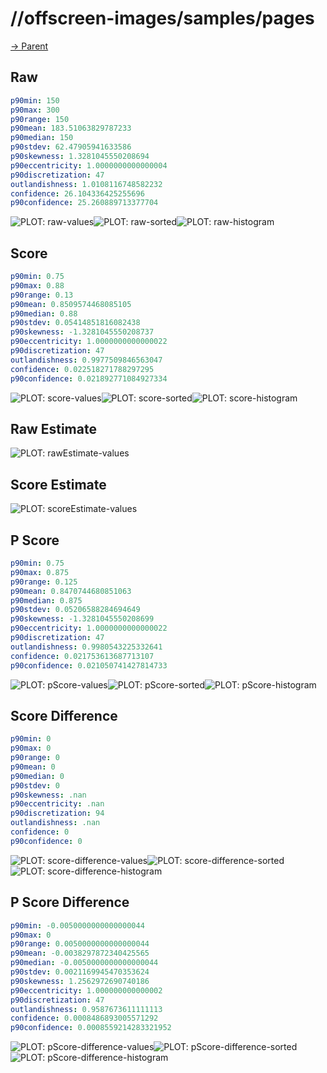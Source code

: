 
# //offscreen-images/samples/pages

[→ Parent](../..)


## Raw


```yaml
p90min: 150
p90max: 300
p90range: 150
p90mean: 183.51063829787233
p90median: 150
p90stdev: 62.47905941633586
p90skewness: 1.3281045550208694
p90eccentricity: 1.0000000000000004
p90discretization: 47
outlandishness: 1.0108116748582232
confidence: 26.104336425255696
p90confidence: 25.260889713377704

```

![PLOT: raw-values](./raw/values.svg)![PLOT: raw-sorted](./raw/sorted.svg)![PLOT: raw-histogram](./raw/histogram.svg)
## Score


```yaml
p90min: 0.75
p90max: 0.88
p90range: 0.13
p90mean: 0.8509574468085105
p90median: 0.88
p90stdev: 0.05414851816082438
p90skewness: -1.3281045550208737
p90eccentricity: 1.0000000000000022
p90discretization: 47
outlandishness: 0.9977509846563047
confidence: 0.022518271788297295
p90confidence: 0.021892771084927334

```

![PLOT: score-values](./score/values.svg)![PLOT: score-sorted](./score/sorted.svg)![PLOT: score-histogram](./score/histogram.svg)
## Raw Estimate

![PLOT: rawEstimate-values](./rawEstimate/values.svg)
## Score Estimate

![PLOT: scoreEstimate-values](./scoreEstimate/values.svg)
## P Score


```yaml
p90min: 0.75
p90max: 0.875
p90range: 0.125
p90mean: 0.8470744680851063
p90median: 0.875
p90stdev: 0.05206588284694649
p90skewness: -1.3281045550208699
p90eccentricity: 1.0000000000000022
p90discretization: 47
outlandishness: 0.9980543225332641
confidence: 0.021753613687713107
p90confidence: 0.021050741427814733

```

![PLOT: pScore-values](./pScore/values.svg)![PLOT: pScore-sorted](./pScore/sorted.svg)![PLOT: pScore-histogram](./pScore/histogram.svg)
## Score Difference


```yaml
p90min: 0
p90max: 0
p90range: 0
p90mean: 0
p90median: 0
p90stdev: 0
p90skewness: .nan
p90eccentricity: .nan
p90discretization: 94
outlandishness: .nan
confidence: 0
p90confidence: 0

```

![PLOT: score-difference-values](./score-difference/values.svg)![PLOT: score-difference-sorted](./score-difference/sorted.svg)![PLOT: score-difference-histogram](./score-difference/histogram.svg)
## P Score Difference


```yaml
p90min: -0.0050000000000000044
p90max: 0
p90range: 0.0050000000000000044
p90mean: -0.0038297872340425565
p90median: -0.0050000000000000044
p90stdev: 0.0021169945470353624
p90skewness: 1.2562972690740186
p90eccentricity: 1.000000000000002
p90discretization: 47
outlandishness: 0.9587673611111113
confidence: 0.0008486893005571292
p90confidence: 0.0008559214283321952

```

![PLOT: pScore-difference-values](./pScore-difference/values.svg)![PLOT: pScore-difference-sorted](./pScore-difference/sorted.svg)![PLOT: pScore-difference-histogram](./pScore-difference/histogram.svg)